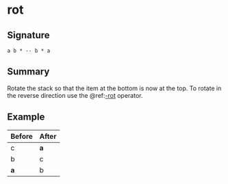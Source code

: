 
# rot

## Signature

`a b * -- b * a`

## Summary

Rotate the stack so that the item at the bottom is now at the top. To rotate in the reverse
direction use the @ref:[-rot](-rot.md) operator.

## Example

| **Before** | **After** |
|------------|-----------|
| c          | **a**     |
| b          | c         |
| **a**      | b         |

